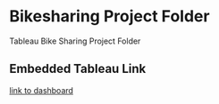 # Bikesharing Project Folder
Tableau Bike Sharing Project Folder
## Embedded Tableau Link
[link to dashboard](https://public.tableau.com/app/profile/seth.boswell/viz/ChallengeAssignment_16278848209140/BikeSharingAnalysis)

